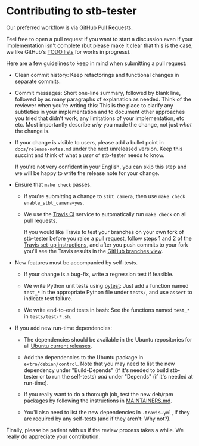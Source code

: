 Contributing to stb-tester
==========================

Our preferred workflow is via GitHub Pull Requests.

Feel free to open a pull request if you want to start a discussion even if your
implementation isn't complete (but please make it clear that this is the case;
we like GitHub's [TODO lists] for works in progress).

Here are a few guidelines to keep in mind when submitting a pull request:

* Clean commit history: Keep refactorings and functional changes in separate
  commits.

* Commit messages: Short one-line summary, followed by blank line, followed by
  as many paragraphs of explanation as needed. Think of the reviewer when
  you're writing this: This is the place to clarify any subtleties in your
  implementation and to document other approaches you tried that didn't work,
  any limitations of your implementation, etc etc. Most importantly describe
  *why* you made the change, not just *what* the change is.

* If your change is visible to users, please add a bullet point in
  `docs/release-notes.md` under the next unreleased version. Keep this succint
  and think of what a *user* of stb-tester needs to know.

  If you're not very confident in your English, you can skip this step and we
  will be happy to write the release note for your change.

* Ensure that `make check` passes.

    * If you're submitting a change to `stbt camera`, then use
      `make check enable_stbt_camera=yes`.

    * We use the [Travis CI] service to automatically run `make check` on all
      pull requests.

      If you would like Travis to test your branches on your own fork of
      stb-tester before you raise a pull request, follow steps 1 and 2 of the
      [Travis set-up instructions], and after you push commits to your fork
      you'll see the Travis results in the [GitHub branches view].

* New features must be accompanied by self-tests.

    * If your change is a bug-fix, write a regression test if feasible.

    * We write Python unit tests using [pytest]: Just add a function named
      `test_*` in the appropriate Python file under `tests/`, and use `assert`
      to indicate test failure.

    * We write end-to-end tests in bash: See the functions named `test_*` in
      `tests/test-*.sh`.

* If you add new run-time dependencies:

    * The dependencies should be available in the Ubuntu repositories for all
      [Ubuntu current releases].

    * Add the dependencies to the Ubuntu package in `extra/debian/control`.
      Note that you may need to list the new dependency under "Build-Depends"
      (if it's needed to build stb-tester or to run the self-tests) *and*
      under "Depends" (if it's needed at run-time).

    * If you really want to do a thorough job, test the new deb/rpm packages
      by following the instructions in [MAINTAINERS.md].

    * You'll also need to list the new dependencies in `.travis.yml`, if they
      are required by any self-tests (and if they aren't: Why not?).

Finally, please be patient with us if the review process takes a while. We
really do appreciate your contribution.


[TODO lists]: https://github.com/blog/1375%0A-task-lists-in-gfm-issues-pulls-comments
[pytest]: https://pytest.org/
[Travis CI]: https://travis-ci.org/
[Travis set-up instructions]: http://docs.travis-ci.com/user/getting-started/
[GitHub branches view]: https://github.com/stb-tester/stb-tester/branches
[Ubuntu current releases]: https://wiki.ubuntu.com/Releases#Current
[MAINTAINERS.md]: https://github.com/stb-tester/stb-tester/blob/master/MAINTAINERS.md
